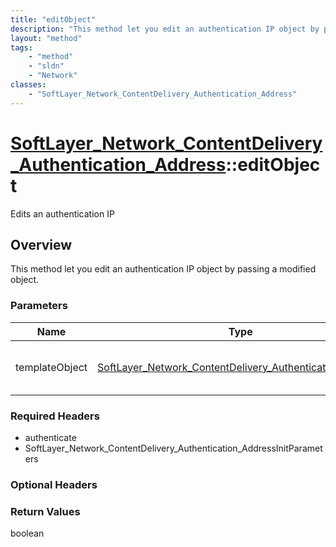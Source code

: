 ```yaml
---
title: "editObject"
description: "This method let you edit an authentication IP object by passing a modified object."
layout: "method"
tags:
    - "method"
    - "sldn"
    - "Network"
classes:
    - "SoftLayer_Network_ContentDelivery_Authentication_Address"
---
```

# [SoftLayer_Network_ContentDelivery_Authentication_Address](/reference/services/SoftLayer_Network_ContentDelivery_Authentication_Address)::editObject

Edits an authentication IP


## Overview 
This method let you edit an authentication IP object by passing a modified object. 

### Parameters 
|Name | Type | Description |
| --- | --- | --- |
|templateObject| <a href='/reference/datatypes/SoftLayer_Network_ContentDelivery_Authentication_Address'>SoftLayer_Network_ContentDelivery_Authentication_Address </a>| A skeleton SoftLayer_Network_ContentDelivery_Authentication_Address object with only the properties defined that you wish to change. Unchanged properties are left alone.|


### Required Headers
* authenticate
* SoftLayer_Network_ContentDelivery_Authentication_AddressInitParameters

### Optional Headers

### Return Values
boolean


